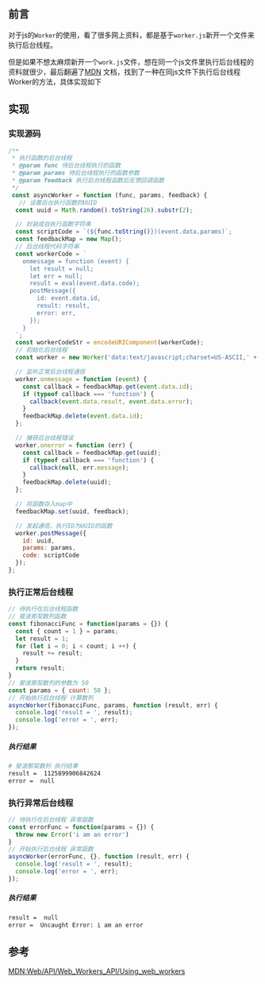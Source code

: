 ## 前言

对于js的`Worker`的使用，看了很多网上资料，都是基于`worker.js`新开一个文件来执行后台线程。

但是如果不想太麻烦新开一个`work.js`文件，想在同一个js文件里执行后台线程的资料就很少，最后翻遍了[MDN](https://developer.mozilla.org/zh-CN/docs/Web/API/Web_Workers_API/Using_web_workers) 文档，找到了一种在同js文件下执行后台线程Worker的方法，具体实现如下

## 实现

### 实现源码

```js
/**
 * 执行函数的后台线程
 * @param func 待后台线程执行的函数
 * @param params 待后台线程执行的函数参数
 * @param feedback 执行后台线程函数后反馈回调函数
 */
 const asyncWorker = function (func, params, feedback) {
   // 设置后台执行函数的UUID
  const uuid = Math.random().toString(26).substr(2);

  // 封装成自执行函数字符串
  const scriptCode = `(${func.toString()})(event.data.params)`;
  const feedbackMap = new Map();
  // 后台线程代码字符串
  const workerCode = `
    onmessage = function (event) {
      let result = null;
      let err = null;
      result = eval(event.data.code);
      postMessage({
        id: event.data.id,
        result: result,
        error: err,
      });
    }
  `;
  const workerCodeStr = encodeURIComponent(workerCode);
  // 初始化后台线程
  const worker = new Worker('data:text/javascript;charset=US-ASCII,' + workerCodeStr);

  // 监听正常后台线程通信
  worker.onmessage = function (event) {
    const callback = feedbackMap.get(event.data.id);
    if (typeof callback === 'function') {
      callback(event.data.result, event.data.error);
    }
    feedbackMap.delete(event.data.id);
  };

  // 捕获后台线程错误
  worker.onerror = function (err) {
    const callback = feedbackMap.get(uuid);
    if (typeof callback === 'function') {
      callback(null, err.message);
    }
    feedbackMap.delete(uuid);
  };

  // 将函数存入map中
  feedbackMap.set(uuid, feedback);

  // 发起通信，执行ID为UUID的函数
  worker.postMessage({
    id: uuid,
    params: params,
    code: scriptCode
  });
};

```

### 执行正常后台线程

```js
// 待执行在后台线程函数
// 斐波那契数列函数
const fibonacciFunc = function(params = {}) {
  const { count = 1 } = params;
  let result = 1;
  for (let i = 0; i < count; i ++) {
    result += result;
  }
  return result;
}
// 斐波那契数列的参数为 50
const params = { count: 50 };
// 开始执行后台线程 计算数列
asyncWorker(fibonacciFunc, params, function (result, err) {
  console.log('result = ', result);
  console.log('error = ', err);
});
```

##### 执行结果

```sh
# 斐波那契数列 执行结果
result =  1125899906842624
error =  null
```

### 执行异常后台线程

```js
// 待执行在后台线程 异常函数
const errorFunc = function(params = {}) {
  throw new Error('i am an error')
}
// 开始执行后台线程 异常函数
asyncWorker(errorFunc, {}, function (result, err) {
  console.log('result = ', result);
  console.log('error = ', err);
});
```

##### 执行结果

```sh
result =  null
error =  Uncaught Error: i am an error
```

## 参考

[MDN:Web/API/Web_Workers_API/Using_web_workers](https://developer.mozilla.org/zh-CN/docs/Web/API/Web_Workers_API/Using_web_workers) 